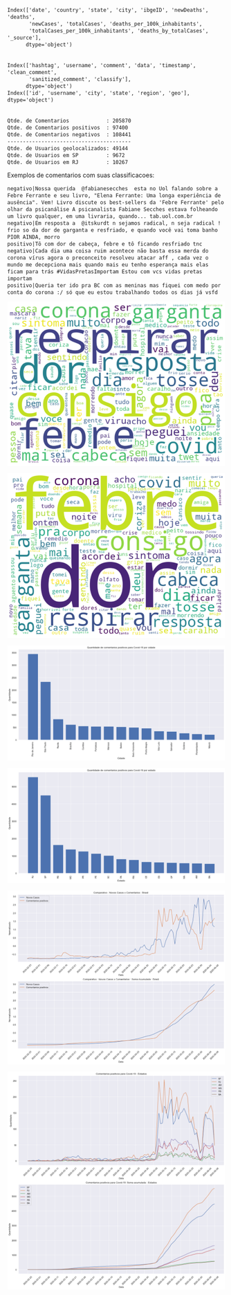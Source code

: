     Index(['date', 'country', 'state', 'city', 'ibgeID', 'newDeaths', 'deaths',
           'newCases', 'totalCases', 'deaths_per_100k_inhabitants',
           'totalCases_per_100k_inhabitants', 'deaths_by_totalCases', '_source'],
          dtype='object')


    Index(['hashtag', 'username', 'comment', 'data', 'timestamp', 'clean_comment',
           'sanitized_comment', 'classify'],
          dtype='object')
    Index(['id', 'username', 'city', 'state', 'region', 'geo'], dtype='object')


    Qtde. de Comentarios            : 205870
    Qtde. de Comentarios positivos  : 97400
    Qtde. de Comentarios negativos  : 108441
    ----------------------------------------
    Qtde. de Usuarios geolocalizados: 49144
    Qtde. de Usuarios em SP         : 9672
    Qtde. de Usuarios em RJ         : 10267


Exemplos de comentarios com suas classificacoes:

    negativo|Nossa querida  @fabianesecches  esta no Uol falando sobre a Febre Ferrante e seu livro, "Elena Ferrante: Uma longa experiência de ausência". Vem! Livro discute os best-sellers da 'Febre Ferrante' pelo olhar da psicanálise A psicanalista Fabiane Secches estava folheando um livro qualquer, em uma livraria, quando... tab.uol.com.br
    negativo|Em resposta a  @itskurdt n sejamos radical, n seja radical ! frio so da dor de garganta e resfriado, e quando você vai toma banho     PIOR AINDA, morro
    positivo|Tô com dor de cabeça, febre e tô ficando resfriado tnc
    negativo|Cada dia uma coisa ruim acontece não basta essa merda do corona vírus agora o preconceito resolveu atacar aff , cada vez o mundo me decepciona mais quando mais eu tenho esperança mais elas ficam para trás #VidasPretasImportam Estou com vcs vidas pretas importam
    positivo|Queria ter ido pra BC com as meninas mas fiquei com medo por conta do corona :/ só que eu estou trabalhando todos os dias já vsfd



![png](EDA_files/EDA_7_0.png)



![png](EDA_files/EDA_8_0.png)



![png](EDA_files/EDA_9_0.png)



![png](EDA_files/EDA_10_0.png)



![png](EDA_files/EDA_11_0.png)



![png](EDA_files/EDA_12_0.png)

